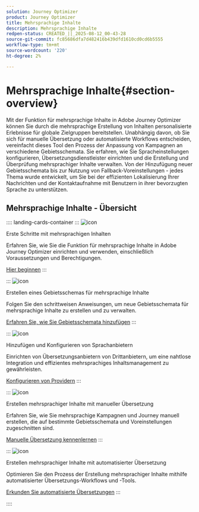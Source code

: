 ```yaml
---
solution: Journey Optimizer
product: Journey Optimizer
title: Mehrsprachige Inhalte
description: Mehrsprachige Inhalte
redpen-status: CREATED_||_2025-08-12_00-43-28
source-git-commit: fc85686dfa7d482416b439dfd1610cd0cd6b5555
workflow-type: tm+mt
source-wordcount: '220'
ht-degree: 2%

---
```



# Mehrsprachige Inhalte{#section-overview}

Mit der Funktion für mehrsprachige Inhalte in Adobe Journey Optimizer können Sie durch die mehrsprachige Erstellung von Inhalten personalisierte Erlebnisse für globale Zielgruppen bereitstellen. Unabhängig davon, ob Sie sich für manuelle Übersetzung oder automatisierte Workflows entscheiden, vereinfacht dieses Tool den Prozess der Anpassung von Kampagnen an verschiedene Gebietsschemata. Sie erfahren, wie Sie Spracheinstellungen konfigurieren, Übersetzungsdienstleister einrichten und die Erstellung und Überprüfung mehrsprachiger Inhalte verwalten. Von der Hinzufügung neuer Gebietsschemata bis zur Nutzung von Fallback-Voreinstellungen - jedes Thema wurde entwickelt, um Sie bei der effizienten Lokalisierung Ihrer Nachrichten und der Kontaktaufnahme mit Benutzern in ihrer bevorzugten Sprache zu unterstützen.

## Mehrsprachige Inhalte - Übersicht

:::: landing-cards-container
:::
![icon](https://cdn.experienceleague.adobe.com/icons/circle-play.svg)

Erste Schritte mit mehrsprachigen Inhalten

Erfahren Sie, wie Sie die Funktion für mehrsprachige Inhalte in Adobe Journey Optimizer einrichten und verwenden, einschließlich Voraussetzungen und Berechtigungen.

[Hier beginnen](../using/content-management/multilingual-gs.md)
:::

:::
![icon](https://cdn.experienceleague.adobe.com/icons/list-check.svg)

Erstellen eines Gebietsschemas für mehrsprachige Inhalte

Folgen Sie den schrittweisen Anweisungen, um neue Gebietsschemata für mehrsprachige Inhalte zu erstellen und zu verwalten.

[Erfahren Sie, wie Sie Gebietsschemata hinzufügen](../using/content-management/multilingual-locale.md)
:::

:::
![icon](https://cdn.experienceleague.adobe.com/icons/gear.svg)

Hinzufügen und Konfigurieren von Sprachanbietern

Einrichten von Übersetzungsanbietern von Drittanbietern, um eine nahtlose Integration und effizientes mehrsprachiges Inhaltsmanagement zu gewährleisten.

[Konfigurieren von Providern](../using/content-management/multilingual-provider.md)
:::

:::
![icon](https://cdn.experienceleague.adobe.com/icons/bullseye.svg)

Erstellen mehrsprachiger Inhalte mit manueller Übersetzung

Erfahren Sie, wie Sie mehrsprachige Kampagnen und Journey manuell erstellen, die auf bestimmte Gebietsschemata und Voreinstellungen zugeschnitten sind.

[Manuelle Übersetzung kennenlernen](../using/content-management/multilingual-manual.md)
:::

:::
![icon](https://cdn.experienceleague.adobe.com/icons/puzzle-piece.svg)

Erstellen mehrsprachiger Inhalte mit automatisierter Übersetzung

Optimieren Sie den Prozess der Erstellung mehrsprachiger Inhalte mithilfe automatisierter Übersetzungs-Workflows und -Tools.

[Erkunden Sie automatisierte Übersetzungen](../using/content-management/multilingual-automated.md)
:::

::::
